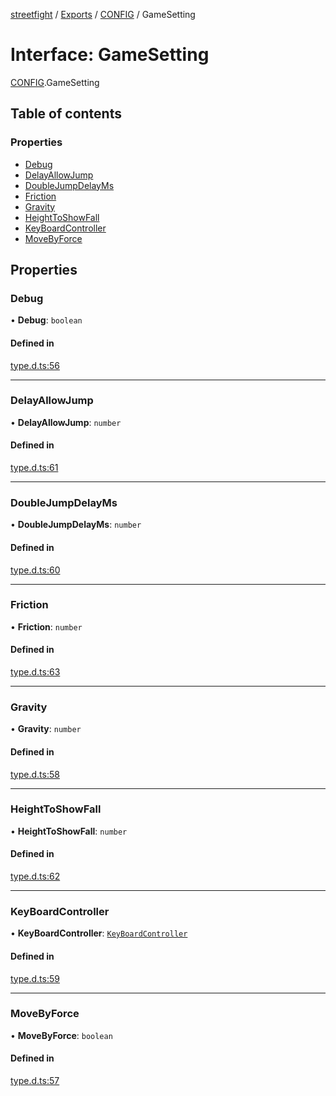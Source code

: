 [streetfight](../README.md) / [Exports](../modules.md) / [CONFIG](../modules/CONFIG.md) / GameSetting

# Interface: GameSetting

[CONFIG](../modules/CONFIG.md).GameSetting

## Table of contents

### Properties

- [Debug](CONFIG.GameSetting.md#debug)
- [DelayAllowJump](CONFIG.GameSetting.md#delayallowjump)
- [DoubleJumpDelayMs](CONFIG.GameSetting.md#doublejumpdelayms)
- [Friction](CONFIG.GameSetting.md#friction)
- [Gravity](CONFIG.GameSetting.md#gravity)
- [HeightToShowFall](CONFIG.GameSetting.md#heighttoshowfall)
- [KeyBoardController](CONFIG.GameSetting.md#keyboardcontroller)
- [MoveByForce](CONFIG.GameSetting.md#movebyforce)

## Properties

### Debug

• **Debug**: `boolean`

#### Defined in

[type.d.ts:56](https://github.com/yan-930521/yan-930521.github.io/blob/897f374/src/type.d.ts#L56)

___

### DelayAllowJump

• **DelayAllowJump**: `number`

#### Defined in

[type.d.ts:61](https://github.com/yan-930521/yan-930521.github.io/blob/897f374/src/type.d.ts#L61)

___

### DoubleJumpDelayMs

• **DoubleJumpDelayMs**: `number`

#### Defined in

[type.d.ts:60](https://github.com/yan-930521/yan-930521.github.io/blob/897f374/src/type.d.ts#L60)

___

### Friction

• **Friction**: `number`

#### Defined in

[type.d.ts:63](https://github.com/yan-930521/yan-930521.github.io/blob/897f374/src/type.d.ts#L63)

___

### Gravity

• **Gravity**: `number`

#### Defined in

[type.d.ts:58](https://github.com/yan-930521/yan-930521.github.io/blob/897f374/src/type.d.ts#L58)

___

### HeightToShowFall

• **HeightToShowFall**: `number`

#### Defined in

[type.d.ts:62](https://github.com/yan-930521/yan-930521.github.io/blob/897f374/src/type.d.ts#L62)

___

### KeyBoardController

• **KeyBoardController**: [`KeyBoardController`](../modules/CONFIG.md#keyboardcontroller)

#### Defined in

[type.d.ts:59](https://github.com/yan-930521/yan-930521.github.io/blob/897f374/src/type.d.ts#L59)

___

### MoveByForce

• **MoveByForce**: `boolean`

#### Defined in

[type.d.ts:57](https://github.com/yan-930521/yan-930521.github.io/blob/897f374/src/type.d.ts#L57)
